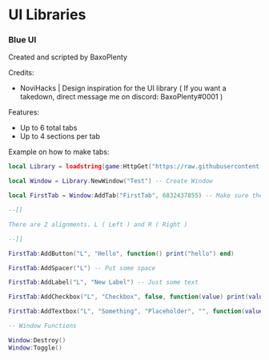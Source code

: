 # UI Libraries

### Blue UI

Created and scripted by BaxoPlenty

Credits:

- NoviHacks | Design inspiration for the UI library ( If you want a takedown, direct message me on discord: BaxoPlenty#0001 )

Features:

- Up to 6 total tabs
- Up to 4 sections per tab

Example on how to make tabs:

```lua
local Library = loadstring(game:HttpGet("https://raw.githubusercontent.com/BaxoPlenty/robloxstuff/testing/UILibraries/Blue-UI.lua"))() -- Initialize Library

local Window = Library.NewWindow("Test") -- Create Window

local FirstTab = Window:AddTab("FirstTab", 6832437855) -- Make sure the Icons are white

--[[

There are 2 alignments. L ( Left ) and R ( Right )

--]]

FirstTab:AddButton("L", "Hello", function() print("hello") end)

FirstTab:AddSpacer("L") -- Put some space

FirstTab:AddLabel("L", "New Label") -- Just some text

FirstTab:AddCheckbox("L", "Checkbox", false, function(value) print(value) end) -- false = Default Value

FirstTab:AddTextbox("L", "Something", "Placeholder", "", function(value) print(value) end) -- "" = Default Value

-- Window Functions

Window:Destroy()
Window:Toggle()
```
